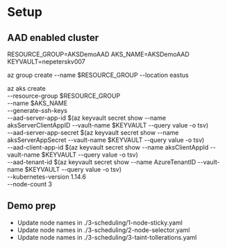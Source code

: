 # Setup

## AAD enabled cluster

RESOURCE_GROUP=AKSDemoAAD
AKS_NAME=AKSDemoAAD
KEYVAULT=nepeterskv007

az group create --name $RESOURCE_GROUP --location eastus

az aks create \
  --resource-group $RESOURCE_GROUP \
  --name $AKS_NAME \
  --generate-ssh-keys \
  --aad-server-app-id $(az keyvault secret show --name aksServerClientAppID --vault-name $KEYVAULT --query value -o tsv) \
  --aad-server-app-secret $(az keyvault secret show --name aksServerAppSecret --vault-name $KEYVAULT --query value -o tsv) \
  --aad-client-app-id $(az keyvault secret show --name aksClientAppId --vault-name $KEYVAULT --query value -o tsv) \
  --aad-tenant-id $(az keyvault secret show --name AzureTenantID --vault-name $KEYVAULT --query value -o tsv) \
  --kubernetes-version 1.14.6 \
  --node-count 3

  ## Demo prep

  - Update node names in ./3-scheduling/1-node-sticky.yaml
  - Update node names in ./3-scheduling/2-node-selector.yaml
  - Update node names in ./3-scheduling/3-taint-tollerations.yaml